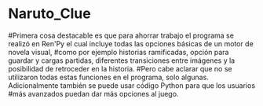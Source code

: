 # Naruto_Clue
#Primera cosa destacable es que para ahorrar trabajo el programa se realizó en Ren'Py el cual incluye todas las opciones básicas de un motor de novela visual,
#como por ejemplo historias ramificadas, opción para guardar y cargas partidas, diferentes transiciones entre imágenes y la posibilidad de retroceder en la historia.
#Pero cabe aclarar que no se utilizaron todas estas funciones en el programa, solo algunas. Adicionalmente también se puede usar código Python para que los usuarios
#más avanzados puedan dar más opciones al juego.

